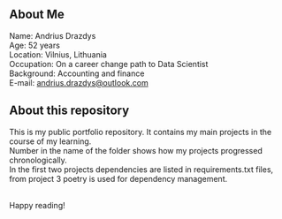## About Me
Name: Andrius Drazdys<br>
Age: 52 years<br>
Location: Vilnius, Lithuania<br>
Occupation: On a career change path to Data Scientist<br>
Background: Accounting and finance<br>
E-mail: andrius.drazdys@outlook.com<br>

## About this repository
This is my public portfolio repository. It contains my main projects in the course of my learning.<br>
Number in the name of the folder shows how my projects progressed chronologically.<br>
In the first two projects dependencies are listed in requirements.txt files, from project 3 poetry is used for dependency management.<br>

<br>
Happy reading!<br>

